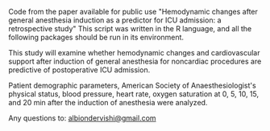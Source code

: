 Code from the paper available for public use "Hemodynamic changes after general anesthesia induction as a predictor for ICU admission: a retrospective study"  This script was written in the R language, and all the following packages should be run in its environment. 

This study will examine whether hemodynamic changes and cardiovascular support after induction of general anesthesia for noncardiac procedures are predictive of postoperative ICU admission.

Patient demographic parameters, American Society of Anaesthesiologist's physical status, blood pressure, heart rate, oxygen saturation at 0, 5, 10, 15, and 20 min after the induction of anesthesia were analyzed.

Any questions to:  albiondervishi@gmail.com
